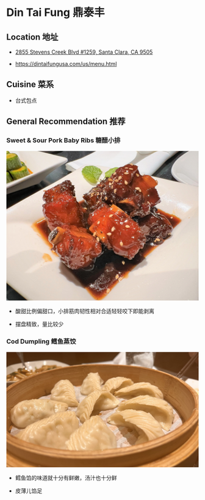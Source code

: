 # Din Tai Fung  鼎泰丰

## Location 地址

- [2855 Stevens Creek Blvd #1259, Santa Clara, CA 9505](https://goo.gl/maps/bXgPo3kRfqinXxaZA)

- <https://dintaifungusa.com/us/menu.html>

## Cuisine 菜系

- 台式包点

## General Recommendation 推荐

### Sweet & Sour Pork Baby Ribs  糖醋小排

![Sweet & Sour Pork Baby Ribs](Pix2022Nov10th/sweet_%26_sour_pork_baby_ribs.jpeg)

- 酸甜比例偏甜口，小排筋肉韧性相对合适轻轻咬下即能剥离

- 摆盘精致，量比较少

### Cod Dumpling  鳕鱼蒸饺

![Cod Dumpling](Pix2022Nov10th/cod_dumpling.jpeg)

- 鳕鱼馅的味道就十分有鲜嫩，汤汁也十分鲜

- 皮薄儿馅足
